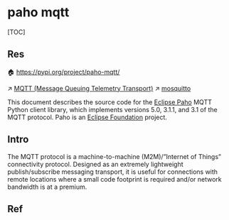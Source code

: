 # paho mqtt

[TOC]



## Res
🏠 https://pypi.org/project/paho-mqtt/

↗ [MQTT (Message Queuing Telemetry Transport)](../../../../../../🏎️%20Computer%20Networking%20and%20Communication/📌%20Computer%20Networking%20Basics%20(Protocol%20Part)/0x01%20Application%20Layer/IoT%20&%20Embedded%20Communication%20Protocols/MQTT%20(Message%20Queuing%20Telemetry%20Transport)/MQTT%20(Message%20Queuing%20Telemetry%20Transport).md)
↗ [mosquitto](../../../../../../../Computer%20Engineering,%20Embedded%20&%20IoT/Embedded%20Programming%20&%20Software%20Development/IoT%20&%20Embedded%20Communication%20Applications%20&%20Projects/mosquitto/mosquitto.md)

This document describes the source code for the [Eclipse Paho](http://eclipse.org/paho/) MQTT Python client library, which implements versions 5.0, 3.1.1, and 3.1 of the MQTT protocol.
Paho is an [Eclipse Foundation](https://www.eclipse.org/org/foundation/) project.



## Intro
The MQTT protocol is a machine-to-machine (M2M)/”Internet of Things” connectivity protocol. Designed as an extremely lightweight publish/subscribe messaging transport, it is useful for connections with remote locations where a small code footprint is required and/or network bandwidth is at a premium.



## Ref
[python paho mqtt can not connect to mqtts with username and password]: https://stackoverflow.com/questions/62479786/python-paho-mqtt-can-not-connect-to-mqtts-with-username-and-password



